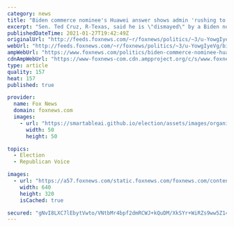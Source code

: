 ```yaml
---
category: news
title: "Biden commerce nominee's Huawei answer shows admin 'rushing to embrace' Chinese Communist Party, Cruz says"
excerpt: "Sen. Ted Cruz, R-Texas, said he is \"dismayed\" by a Biden nominee's refusal to commit to blacklisting Chinese telecommunications company Huawei as former President Donald Trump had done out of concern that the company was a security threat."
publishedDateTime: 2021-01-27T19:42:49Z
originalUrl: "http://feeds.foxnews.com/~r/foxnews/politics/~3/u-YowgIyeVg/biden-commerce-nominee-huawei-answer-chinese-communist-party-cruz"
webUrl: "http://feeds.foxnews.com/~r/foxnews/politics/~3/u-YowgIyeVg/biden-commerce-nominee-huawei-answer-chinese-communist-party-cruz"
ampWebUrl: "https://www.foxnews.com/politics/biden-commerce-nominee-huawei-answer-chinese-communist-party-cruz.amp"
cdnAmpWebUrl: "https://www-foxnews-com.cdn.ampproject.org/c/s/www.foxnews.com/politics/biden-commerce-nominee-huawei-answer-chinese-communist-party-cruz.amp"
type: article
quality: 157
heat: 157
published: true

provider:
  name: Fox News
  domain: foxnews.com
  images:
    - url: "https://smartableai.github.io/election/assets/images/organizations/foxnews.com-50x50.jpg"
      width: 50
      height: 50

topics:
  - Election
  - Republican Voice

images:
  - url: "https://a57.foxnews.com/static.foxnews.com/foxnews.com/content/uploads/2021/01/640/320/Ted-Cruz-Gina-Raimondo-Commerce-Secretary-AP.jpg?ve=1&tl=1"
    width: 640
    height: 320
    isCached: true

secured: "gNvI8LXC7lEbytVwto/VNtbMr4bpf2dmRCWJ+kQuDM/XkSYr+WiRZs9ww5Z14Y45kJqNi6WXtSEngxHckmVJHBvRbu7RkuKIRQTtNPiG3O8XbQzYK7hTf94I5TIKXVSH4D/yNGUEjLkMeFSjAru5IqNTIYiI5svkmRJbZakWIDE2YzJpx/8dclMJaj5WrY8lfCa0jrsDDiOekLlLAtnvbAzuX8csnBFq23hJj0kNVTn8Q5jb0DIBP2n0HAAZeRUKiSrMR/oALB74FhpHybCbHoxCBcnNjZfITDCP50qKSKA3q4OfjNTensPCzB9LSBhYqUsIIrCKBaGNnEK2zo4uNHHZ/Bd8yRyPw5QP5955ch8=;WuwddEr1QFy1iWkTwrTatQ=="
---
```


